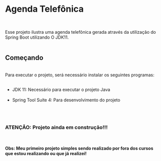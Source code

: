 <h1>Agenda Telefônica</h1></br>

Esse projeto ilustra uma agenda telefônica gerada através da utilização do Spring Boot utilizando O JDK11.</br></br>

<h2>Começando</h2>
</br>
Para executar o projeto, será necessário instalar os seguintes programas:</br>
</br>
<ul>
<li>JDK 11: Necessário para executar o projeto Java</li></br>
<li>Spring Tool Suíte 4: Para desenvolvimento do projeto</li></br>
</ul>
</br>

<h3>ATENÇÃO: Projeto ainda em construção!!!</h3>
</br>
</br>
<b>Obs: Meu primeiro projeto simples sendo realizado por fora dos cursos que estou realizando ou que já realizei! </b>
